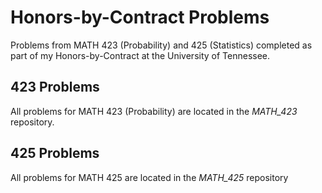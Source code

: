 # Honors-by-Contract Problems
Problems from MATH 423 (Probability) and 425 (Statistics) completed as part of my Honors-by-Contract at the University of Tennessee.

## 423 Problems
All problems for MATH 423 (Probability) are located in the *MATH_423* repository.

## 425 Problems
All problems for MATH 425 are located in the *MATH_425* repository
